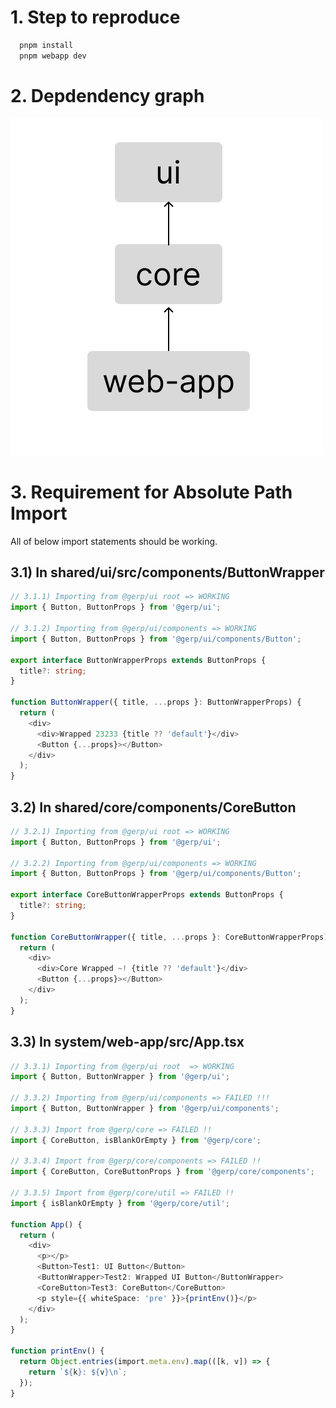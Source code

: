 # 1. Step to reproduce

```bash
  pnpm install
  pnpm webapp dev
```

# 2. Depdendency graph

![dependency_graph](https://github.com/casamia918/monorepo-pnpm-vite/blob/main/dependency%20graph.png)

# 3. Requirement for Absolute Path Import

All of below import statements should be working.

## 3.1) In shared/ui/src/components/ButtonWrapper

```typescript
// 3.1.1) Importing from @gerp/ui root => WORKING
import { Button, ButtonProps } from '@gerp/ui';

// 3.1.2) Importing from @gerp/ui/components => WORKING
import { Button, ButtonProps } from '@gerp/ui/components/Button';

export interface ButtonWrapperProps extends ButtonProps {
  title?: string;
}

function ButtonWrapper({ title, ...props }: ButtonWrapperProps) {
  return (
    <div>
      <div>Wrapped 23233 {title ?? 'default'}</div>
      <Button {...props}></Button>
    </div>
  );
}
```

## 3.2) In shared/core/components/CoreButton

```typescript
// 3.2.1) Importing from @gerp/ui root => WORKING
import { Button, ButtonProps } from '@gerp/ui';

// 3.2.2) Importing from @gerp/ui/components => WORKING
import { Button, ButtonProps } from '@gerp/ui/components/Button';

export interface CoreButtonWrapperProps extends ButtonProps {
  title?: string;
}

function CoreButtonWrapper({ title, ...props }: CoreButtonWrapperProps) {
  return (
    <div>
      <div>Core Wrapped ~! {title ?? 'default'}</div>
      <Button {...props}></Button>
    </div>
  );
}

```

## 3.3) In system/web-app/src/App.tsx

```typescript
// 3.3.1) Importing from @gerp/ui root  => WORKING
import { Button, ButtonWrapper } from '@gerp/ui';

// 3.3.2) Importing from @gerp/ui/components => FAILED !!!
import { Button, ButtonWrapper } from '@gerp/ui/components';

// 3.3.3) Import from @gerp/core => FAILED !!
import { CoreButton, isBlankOrEmpty } from '@gerp/core';

// 3.3.4) Import from @gerp/core/components => FAILED !!
import { CoreButton, CoreButtonProps } from '@gerp/core/components';

// 3.3.5) Import from @gerp/core/util => FAILED !!
import { isBlankOrEmpty } from '@gerp/core/util';

function App() {
  return (
    <div>
      <p></p>
      <Button>Test1: UI Button</Button>
      <ButtonWrapper>Test2: Wrapped UI Button</ButtonWrapper>
      <CoreButton>Test3: CoreButton</CoreButton>
      <p style={{ whiteSpace: 'pre' }}>{printEnv()}</p>
    </div>
  );
}

function printEnv() {
  return Object.entries(import.meta.env).map(([k, v]) => {
    return `${k}: ${v}\n`;
  });
}

```
